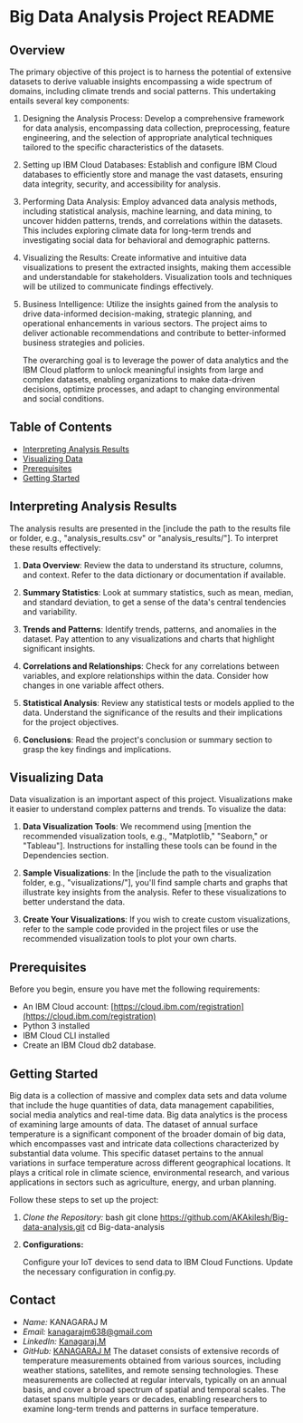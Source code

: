 # Big Data Analysis Project README

## Overview

 The primary objective of this project is to harness the potential of extensive datasets to derive valuable insights encompassing a wide spectrum of domains, including climate trends and social patterns. This undertaking entails several key components:

1.	Designing the Analysis Process: 
	Develop a comprehensive framework for data analysis, encompassing data collection, preprocessing, feature engineering, and the selection of appropriate analytical techniques tailored to the specific characteristics of the datasets.

2.	Setting up IBM Cloud Databases: 
	Establish and configure IBM Cloud databases to efficiently store and manage the vast datasets, ensuring data integrity, security, and accessibility for analysis.

3.	Performing Data Analysis:
	 Employ advanced data analysis methods, including statistical analysis, machine learning, and data mining, to uncover hidden patterns, trends, and correlations within the datasets. This includes exploring climate data for long-term trends and investigating social data for behavioral and demographic patterns.

4.	Visualizing the Results:
	 Create informative and intuitive data visualizations to present the extracted insights, making them accessible and understandable for stakeholders. Visualization tools and techniques will be utilized to communicate findings effectively.

5.	Business Intelligence:
	 Utilize the insights gained from the analysis to drive data-informed decision-making, strategic planning, and operational enhancements in various sectors. The project aims to deliver actionable recommendations and contribute to better-informed business strategies and policies.

	The overarching goal is to leverage the power of data analytics and the IBM Cloud platform to unlock meaningful insights from large and complex datasets, enabling organizations to make data-driven decisions, optimize processes, and adapt to changing environmental and social conditions.


## Table of Contents

- [Interpreting Analysis Results](#interpreting-analysis-results)
- [Visualizing Data](#visualizing-data)
- [Prerequisites](#Prerequisites)
- [Getting Started](#getting-started)


## Interpreting Analysis Results

The analysis results are presented in the [include the path to the results file or folder, e.g., "analysis_results.csv" or "analysis_results/"]. To interpret these results effectively:

1. **Data Overview**: Review the data to understand its structure, columns, and context. Refer to the data dictionary or documentation if available.

2. **Summary Statistics**: Look at summary statistics, such as mean, median, and standard deviation, to get a sense of the data's central tendencies and variability.

3. **Trends and Patterns**: Identify trends, patterns, and anomalies in the dataset. Pay attention to any visualizations and charts that highlight significant insights.

4. **Correlations and Relationships**: Check for any correlations between variables, and explore relationships within the data. Consider how changes in one variable affect others.

5. **Statistical Analysis**: Review any statistical tests or models applied to the data. Understand the significance of the results and their implications for the project objectives.

6. **Conclusions**: Read the project's conclusion or summary section to grasp the key findings and implications.

## Visualizing Data

Data visualization is an important aspect of this project. Visualizations make it easier to understand complex patterns and trends. To visualize the data:

1. **Data Visualization Tools**: We recommend using [mention the recommended visualization tools, e.g., "Matplotlib," "Seaborn," or "Tableau"]. Instructions for installing these tools can be found in the Dependencies section.

2. **Sample Visualizations**: In the [include the path to the visualization folder, e.g., "visualizations/"], you'll find sample charts and graphs that illustrate key insights from the analysis. Refer to these visualizations to better understand the data.

3. **Create Your Visualizations**: If you wish to create custom visualizations, refer to the sample code provided in the project files or use the recommended visualization tools to plot your own charts.

## Prerequisites

Before you begin, ensure you have met the following requirements:
- An IBM Cloud account: [https://cloud.ibm.com/registration](https://cloud.ibm.com/registration)
- Python 3 installed
- IBM Cloud CLI installed
- Create an IBM Cloud db2 database.


## Getting Started

Big data is a collection of massive and complex data sets and data volume that include the huge quantities of data, data management capabilities, social media analytics and real-time data. Big data analytics is the process of examining large amounts of data.
	The dataset of annual surface temperature is a significant component of the broader domain of big data, which encompasses vast and intricate data collections characterized by substantial data volume. This specific dataset pertains to the annual variations in surface temperature across different geographical locations. It plays a critical role in climate science, environmental research, and various applications in sectors such as agriculture, energy, and urban planning.

Follow these steps to set up the project:

1. *Clone the Repository:*
   bash
   git clone https://github.com/AKAkilesh/Big-data-analysis.git
   cd Big-data-analysis


3. **Configurations:**

   Configure your IoT devices to send data to IBM Cloud Functions.
   Update the necessary configuration in config.py.

## Contact

   - *Name:* KANAGARAJ M
   - *Email:* kanagarajm638@gmail.com
   - *LinkedIn:* [Kanagaraj.M](https://www.linkedin.com/in/kanagaraj-m-b86439227/)
   - *GitHub:* [KANAGARAJ M](https://github.com/KANAGARAJ-M)
	The dataset consists of extensive records of temperature measurements obtained from various sources, including weather stations, satellites, and remote sensing technologies. These measurements are collected at regular intervals, typically on an annual basis, and cover a broad spectrum of spatial and temporal scales. The dataset spans multiple years or decades, enabling researchers to examine long-term trends and patterns in surface temperature.



